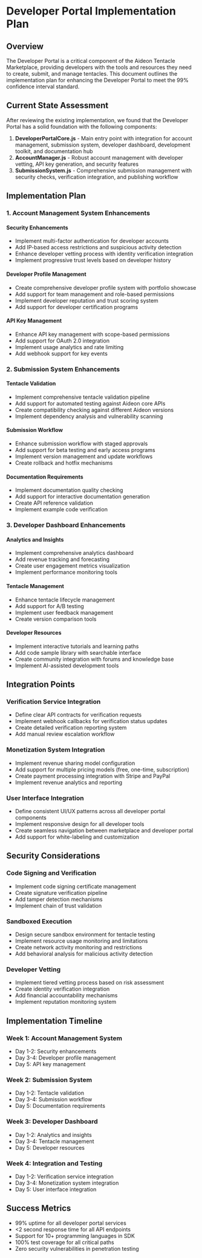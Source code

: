 # Developer Portal Implementation Plan

## Overview
The Developer Portal is a critical component of the Aideon Tentacle Marketplace, providing developers with the tools and resources they need to create, submit, and manage tentacles. This document outlines the implementation plan for enhancing the Developer Portal to meet the 99% confidence interval standard.

## Current State Assessment
After reviewing the existing implementation, we found that the Developer Portal has a solid foundation with the following components:

1. **DeveloperPortalCore.js** - Main entry point with integration for account management, submission system, developer dashboard, development toolkit, and documentation hub
2. **AccountManager.js** - Robust account management with developer vetting, API key generation, and security features
3. **SubmissionSystem.js** - Comprehensive submission management with security checks, verification integration, and publishing workflow

## Implementation Plan

### 1. Account Management System Enhancements

#### Security Enhancements
- Implement multi-factor authentication for developer accounts
- Add IP-based access restrictions and suspicious activity detection
- Enhance developer vetting process with identity verification integration
- Implement progressive trust levels based on developer history

#### Developer Profile Management
- Create comprehensive developer profile system with portfolio showcase
- Add support for team management and role-based permissions
- Implement developer reputation and trust scoring system
- Add support for developer certification programs

#### API Key Management
- Enhance API key management with scope-based permissions
- Add support for OAuth 2.0 integration
- Implement usage analytics and rate limiting
- Add webhook support for key events

### 2. Submission System Enhancements

#### Tentacle Validation
- Implement comprehensive tentacle validation pipeline
- Add support for automated testing against Aideon core APIs
- Create compatibility checking against different Aideon versions
- Implement dependency analysis and vulnerability scanning

#### Submission Workflow
- Enhance submission workflow with staged approvals
- Add support for beta testing and early access programs
- Implement version management and update workflows
- Create rollback and hotfix mechanisms

#### Documentation Requirements
- Implement documentation quality checking
- Add support for interactive documentation generation
- Create API reference validation
- Implement example code verification

### 3. Developer Dashboard Enhancements

#### Analytics and Insights
- Implement comprehensive analytics dashboard
- Add revenue tracking and forecasting
- Create user engagement metrics visualization
- Implement performance monitoring tools

#### Tentacle Management
- Enhance tentacle lifecycle management
- Add support for A/B testing
- Implement user feedback management
- Create version comparison tools

#### Developer Resources
- Implement interactive tutorials and learning paths
- Add code sample library with searchable interface
- Create community integration with forums and knowledge base
- Implement AI-assisted development tools

## Integration Points

### Verification Service Integration
- Define clear API contracts for verification requests
- Implement webhook callbacks for verification status updates
- Create detailed verification reporting system
- Add manual review escalation workflow

### Monetization System Integration
- Implement revenue sharing model configuration
- Add support for multiple pricing models (free, one-time, subscription)
- Create payment processing integration with Stripe and PayPal
- Implement revenue analytics and reporting

### User Interface Integration
- Define consistent UI/UX patterns across all developer portal components
- Implement responsive design for all developer tools
- Create seamless navigation between marketplace and developer portal
- Add support for white-labeling and customization

## Security Considerations

### Code Signing and Verification
- Implement code signing certificate management
- Create signature verification pipeline
- Add tamper detection mechanisms
- Implement chain of trust validation

### Sandboxed Execution
- Design secure sandbox environment for tentacle testing
- Implement resource usage monitoring and limitations
- Create network activity monitoring and restrictions
- Add behavioral analysis for malicious activity detection

### Developer Vetting
- Implement tiered vetting process based on risk assessment
- Create identity verification integration
- Add financial accountability mechanisms
- Implement reputation monitoring system

## Implementation Timeline

### Week 1: Account Management System
- Day 1-2: Security enhancements
- Day 3-4: Developer profile management
- Day 5: API key management

### Week 2: Submission System
- Day 1-2: Tentacle validation
- Day 3-4: Submission workflow
- Day 5: Documentation requirements

### Week 3: Developer Dashboard
- Day 1-2: Analytics and insights
- Day 3-4: Tentacle management
- Day 5: Developer resources

### Week 4: Integration and Testing
- Day 1-2: Verification service integration
- Day 3-4: Monetization system integration
- Day 5: User interface integration

## Success Metrics
- 99% uptime for all developer portal services
- <2 second response time for all API endpoints
- Support for 10+ programming languages in SDK
- 100% test coverage for all critical paths
- Zero security vulnerabilities in penetration testing
